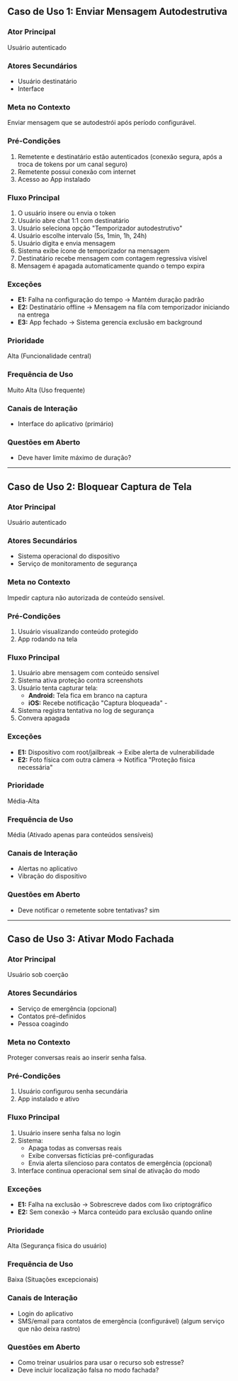 ## Caso de Uso 1: Enviar Mensagem Autodestrutiva
### Ator Principal
Usuário autenticado

### Atores Secundários
- Usuário destinatário
- Interface

### Meta no Contexto
Enviar mensagem que se autodestrói após período configurável.

### Pré-Condições
1. Remetente e destinatário estão autenticados (conexão segura, após a troca de tokens por um canal seguro)
2. Remetente possui conexão com internet
3. Acesso ao App instalado

### Fluxo Principal
1. O usuário insere ou envia o token
2. Usuário abre chat 1:1 com destinatário
3. Usuário seleciona opção "Temporizador autodestrutivo"
4. Usuário escolhe intervalo (5s, 1min, 1h, 24h)
6. Usuário digita e envia mensagem
7. Sistema exibe ícone de temporizador na mensagem
8. Destinatário recebe mensagem com contagem regressiva visível
9. Mensagem é apagada automaticamente quando o tempo expira

### Exceções
- **E1:** Falha na configuração do tempo → Mantém duração padrão
- **E2:** Destinatário offline → Mensagem na fila com temporizador iniciando na entrega
- **E3:** App fechado → Sistema gerencia exclusão em background

### Prioridade
Alta (Funcionalidade central)

### Frequência de Uso
Muito Alta (Uso frequente)

### Canais de Interação
- Interface do aplicativo (primário)

### Questões em Aberto
- Deve haver limite máximo de duração?

---

## Caso de Uso 2: Bloquear Captura de Tela
### Ator Principal
Usuário autenticado

### Atores Secundários
- Sistema operacional do dispositivo
- Serviço de monitoramento de segurança

### Meta no Contexto
Impedir captura não autorizada de conteúdo sensível.

### Pré-Condições
1. Usuário visualizando conteúdo protegido
2. App rodando na tela

### Fluxo Principal
1. Usuário abre mensagem com conteúdo sensível
2. Sistema ativa proteção contra screenshots
3. Usuário tenta capturar tela:
   - **Android:** Tela fica em branco na captura
   - **iOS:** Recebe notificação "Captura bloqueada" - 
4. Sistema registra tentativa no log de segurança
5. Convera apagada

### Exceções
- **E1:** Dispositivo com root/jailbreak → Exibe alerta de vulnerabilidade
- **E2:** Foto física com outra câmera → Notifica "Proteção física necessária"

### Prioridade
Média-Alta

### Frequência de Uso
Média (Ativado apenas para conteúdos sensíveis)

### Canais de Interação
- Alertas no aplicativo
- Vibração do dispositivo

### Questões em Aberto
- Deve notificar o remetente sobre tentativas? sim

---

## Caso de Uso 3: Ativar Modo Fachada
### Ator Principal
Usuário sob coerção

### Atores Secundários
- Serviço de emergência (opcional)
- Contatos pré-definidos
- Pessoa coagindo

### Meta no Contexto
Proteger conversas reais ao inserir senha falsa.

### Pré-Condições
1. Usuário configurou senha secundária
2. App instalado e ativo

### Fluxo Principal
1. Usuário insere senha falsa no login
2. Sistema:
   - Apaga todas as conversas reais
   - Exibe conversas fictícias pré-configuradas
   - Envia alerta silencioso para contatos de emergência (opcional)
3. Interface continua operacional sem sinal de ativação do modo

### Exceções
- **E1:** Falha na exclusão → Sobrescreve dados com lixo criptográfico
- **E2:** Sem conexão → Marca conteúdo para exclusão quando online

### Prioridade
Alta (Segurança física do usuário)

### Frequência de Uso
Baixa (Situações excepcionais)

### Canais de Interação
- Login do aplicativo
- SMS/email para contatos de emergência (configurável) (algum serviço que não deixa rastro)

### Questões em Aberto
- Como treinar usuários para usar o recurso sob estresse?
- Deve incluir localização falsa no modo fachada?
  
